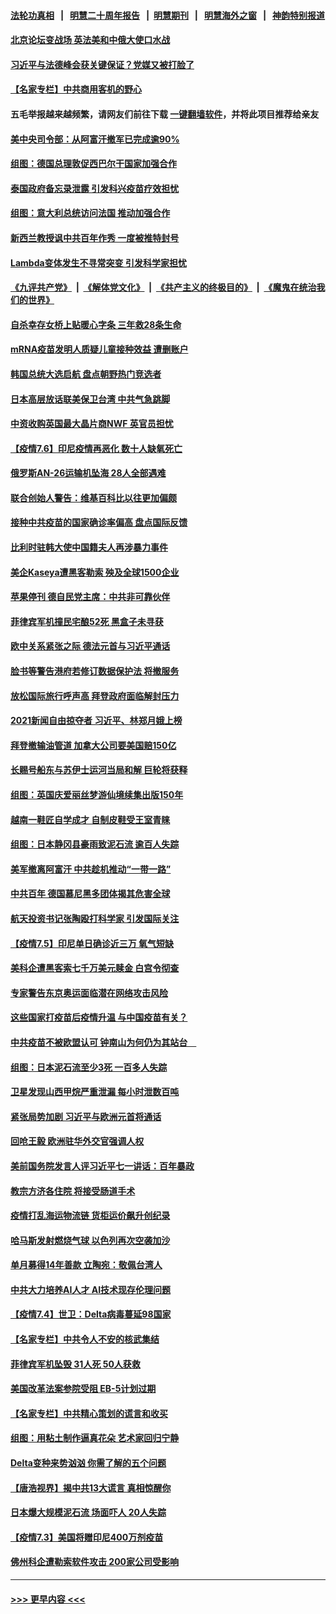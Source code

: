 #### [法轮功真相](https://github.com/gfw-breaker/truth/blob/master/README.md?t=0) &nbsp;&nbsp;|&nbsp;&nbsp; [明慧二十周年报告](https://github.com/gfw-breaker/mh-reports/blob/master/README.md?t=0) &nbsp;&nbsp;|&nbsp;&nbsp;[明慧期刊](https://github.com/gfw-breaker/mh-qikan) &nbsp;&nbsp;|&nbsp;&nbsp; [明慧海外之窗](https://github.com/gfw-breaker/mh-news/blob/master/README.md?t=0) &nbsp;&nbsp;|&nbsp;&nbsp; [神韵特别报道](https://github.com/gfw-breaker/mh-news/blob/master/shenyun.md?t=0)
#### [北京论坛变战场 英法美和中俄大使口水战](../pages/nsc418/n13072380.md?t=07071051) 
#### [习近平与法德峰会获关键保证？党媒又被打脸了](../pages/nsc418/n13072236.md?t=07071051) 
#### [【名家专栏】中共商用客机的野心](../pages/nsc418/n13071673.md?t=07071051) 
#### 五毛举报越来越频繁，请网友们前往下载 [一键翻墙软件](https://github.com/gfw-breaker/ssr-accounts)，并将此项目推荐给亲友
#### [美中央司令部：从阿富汗撤军已完成逾90%](../pages/nsc418/n13072228.md?t=07071051) 
#### [组图：德国总理敦促西巴尔干国家加强合作](../pages/nsc418/n13071385.md?t=07071051) 
#### [泰国政府备忘录泄露 引发科兴疫苗疗效担忧](../pages/nsc418/n13071982.md?t=07071051) 
#### [组图：意大利总统访问法国 推动加强合作](../pages/nsc418/n13071157.md?t=07071051) 
#### [新西兰教授讽中共百年作秀 一度被推特封号](../pages/nsc418/n13072054.md?t=07071051) 
#### [Lambda变体发生不寻常突变 引发科学家担忧](../pages/nsc418/n13071996.md?t=07071051) 
#### [《九评共产党》](https://github.com/begood0513/9ping.md/blob/master/README.md) &nbsp;|&nbsp; [《解体党文化》](../../../../jtdwh.md/blob/master/README.md)  &nbsp;|&nbsp; [《共产主义的终极目的》](../../../../gczydzjmd.md/blob/master/README.md) &nbsp;|&nbsp; [《魔鬼在统治我们的世界》](../../../../mgztzwmdsj.md/blob/master/README.md) 
#### [自杀幸存女桥上贴暖心字条 三年救28条生命](../pages/nsc418/n13070981.md?t=07071051) 
#### [mRNA疫苗发明人质疑儿童接种效益 遭删账户](../pages/nsc418/n13071702.md?t=07071051) 
#### [韩国总统大选启航 盘点朝野热门竞选者](../pages/nsc418/n13070660.md?t=07071051) 
#### [日本高层放话联美保卫台湾 中共气急跳脚](../pages/nsc418/n13071775.md?t=07071051) 
#### [中资收购英国最大晶片商NWF 英官员担忧](../pages/nsc418/n13071606.md?t=07071051) 
#### [【疫情7.6】印尼疫情再恶化 数十人缺氧死亡](../pages/nsc418/n13071110.md?t=07071051) 
#### [俄罗斯AN-26运输机坠海 28人全部遇难](../pages/nsc418/n13071159.md?t=07071051) 
#### [联合创始人警告：维基百科比以往更加偏颇](../pages/nsc418/n13071080.md?t=07071051) 
#### [接种中共疫苗的国家确诊率偏高 盘点国际反馈](../pages/nsc418/n13070422.md?t=07071051) 
#### [比利时驻韩大使中国籍夫人再涉暴力事件](../pages/nsc418/n13070310.md?t=07071051) 
#### [美企Kaseya遭黑客勒索 殃及全球1500企业](../pages/nsc418/n13070476.md?t=07071051) 
#### [苹果停刊 德自民党主席：中共非可靠伙伴](../pages/nsc418/n13070059.md?t=07071051) 
#### [菲律宾军机撞民宅酿52死 黑盒子未寻获](../pages/nsc418/n13069821.md?t=07071051) 
#### [欧中关系紧张之际 德法元首与习近平通话](../pages/nsc418/n13069345.md?t=07071051) 
#### [脸书等警告港府若修订数据保护法 将撤服务](../pages/nsc418/n13069603.md?t=07071051) 
#### [放松国际旅行呼声高 拜登政府面临解封压力](../pages/nsc418/n13069503.md?t=07071051) 
#### [2021新闻自由掠夺者 习近平、林郑月娥上榜](../pages/nsc418/n13069516.md?t=07071051) 
#### [拜登撤输油管道 加拿大公司要美国赔150亿](../pages/nsc418/n13069333.md?t=07071051) 
#### [长赐号船东与苏伊士运河当局和解 巨轮将获释](../pages/nsc418/n13069254.md?t=07071051) 
#### [组图：英国庆爱丽丝梦游仙境续集出版150年](../pages/nsc418/n13068801.md?t=07071051) 
#### [越南一鞋匠自学成才 自制皮鞋受王室青睐](../pages/nsc418/n13068984.md?t=07071051) 
#### [组图：日本静冈县豪雨致泥石流 逾百人失踪](../pages/nsc418/n13068430.md?t=07071051) 
#### [美军撤离阿富汗 中共趁机推动“一带一路”](../pages/nsc418/n13069150.md?t=07071051) 
#### [中共百年 德国慕尼黑多团体揭其危害全球](../pages/nsc418/n13068873.md?t=07071051) 
#### [航天投资书记张陶殴打科学家 引发国际关注](../pages/nsc418/n13069132.md?t=07071051) 
#### [【疫情7.5】印尼单日确诊近三万 氧气短缺](../pages/nsc418/n13068730.md?t=07071051) 
#### [美科企遭黑客索七千万美元赎金 白宫令彻查](../pages/nsc418/n13068453.md?t=07071051) 
#### [专家警告东京奥运面临潜在网络攻击风险](../pages/nsc418/n13068225.md?t=07071051) 
#### [这些国家打疫苗后疫情升温 与中国疫苗有关？](../pages/nsc418/n13063902.md?t=07071051) 
#### [中共疫苗不被欧盟认可 钟南山为何仍为其站台　](../pages/nsc418/n13066921.md?t=07071051) 
#### [组图：日本泥石流至少3死 一百多人失踪](../pages/nsc418/n13067596.md?t=07071051) 
#### [卫星发现山西甲烷严重泄漏 每小时泄数百吨](../pages/nsc418/n13067638.md?t=07071051) 
#### [紧张局势加剧 习近平与欧洲元首将通话](../pages/nsc418/n13067124.md?t=07071051) 
#### [回呛王毅 欧洲驻华外交官强调人权](../pages/nsc418/n13067222.md?t=07071051) 
#### [美前国务院发言人评习近平七一讲话：百年暴政](../pages/nsc418/n13066986.md?t=07071051) 
#### [教宗方济各住院 将接受肠道手术](../pages/nsc418/n13066996.md?t=07071051) 
#### [疫情打乱海运物流链 货柜运价飙升创纪录](../pages/nsc418/n13066976.md?t=07071051) 
#### [哈马斯发射燃烧气球 以色列再次空袭加沙](../pages/nsc418/n13066885.md?t=07071051) 
#### [单月募得14年善款 立陶宛：敬佩台湾人](../pages/nsc418/n13066589.md?t=07071051) 
#### [中共大力培养AI人才 AI技术现存伦理问题](../pages/nsc418/n13065889.md?t=07071051) 
#### [【疫情7.4】世卫：Delta病毒蔓延98国家](../pages/nsc418/n13066463.md?t=07071051) 
#### [【名家专栏】中共令人不安的核武集结](../pages/nsc418/n13065256.md?t=07071051) 
#### [菲律宾军机坠毁 31人死 50人获救](../pages/nsc418/n13066453.md?t=07071051) 
#### [美国改革法案参院受阻 EB-5计划过期](../pages/nsc418/n13065786.md?t=07071051) 
#### [【名家专栏】中共精心策划的谎言和收买](../pages/nsc418/n13065253.md?t=07071051) 
#### [组图：用粘土制作逼真花朵 艺术家回归宁静](../pages/nsc418/n13064840.md?t=07071051) 
#### [Delta变种来势汹汹 你需了解的五个问题](../pages/nsc418/n13065422.md?t=07071051) 
#### [【唐浩视界】揭中共13大谎言 真相惊醒你](../pages/nsc418/n13065208.md?t=07071051) 
#### [日本爆大规模泥石流 场面吓人 20人失踪](../pages/nsc418/n13065237.md?t=07071051) 
#### [【疫情7.3】美国将赠印尼400万剂疫苗](../pages/nsc418/n13065023.md?t=07071051) 
#### [佛州科企遭勒索软件攻击 200家公司受影响](../pages/nsc418/n13064932.md?t=07071051) 

----
#### [ >>> 更早内容 <<< ](../indexes/nsc418-earlier.md)
